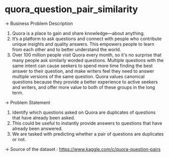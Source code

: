 # quora_question_pair_similarity
-> Business Problem Description
1. Quora is a place to gain and share knowledge—about anything.
2. It’s a platform to ask questions and connect with people who contribute unique insights and quality answers. This empowers people to learn from each other and to better understand the world.
3. Over 100 million people visit Quora every month, so it's no surprise that many people ask similarly worded questions. Multiple questions with the same intent can cause seekers to spend more time finding the best answer to their question, and make writers feel they need to answer multiple versions of the same question. Quora values canonical questions because they provide a better experience to active seekers and writers, and offer more value to both of these groups in the long term.

-> Problem Statement
1. Identify which questions asked on Quora are duplicates of questions that have already been asked.
2. This could be useful to instantly provide answers to questions that have already been answered.
3. We are tasked with predicting whether a pair of questions are duplicates or not.

-> Source of the dataset : https://www.kaggle.com/c/quora-question-pairs
